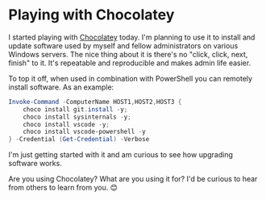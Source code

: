 # Playing with Chocolatey

I started playing with [Chocolatey] today. I'm planning to use it to install and update software used by myself and fellow administrators on various Windows servers.  The nice thing about it is there's no "click, click, next, finish" to it.  It's repeatable and reproducible and makes admin life easier.

To top it off, when used in combination with PowerShell you can remotely install software.  As an example: 

```PowerShell
Invoke-Command -ComputerName HOST1,HOST2,HOST3 {
    choco install git.install -y;
    choco install sysinternals -y;
    choco install vscode -y;
    choco install vscode-powershell -y
} -Credential (Get-Credential) -Verbose
```

I'm just getting started with it and am curious to see how upgrading software works. 

Are you using Chocolatey? What are you using it for? I'd be curious to hear from others to learn from you. 😊

[Chocolatey]:https://www.chocolatey.org
